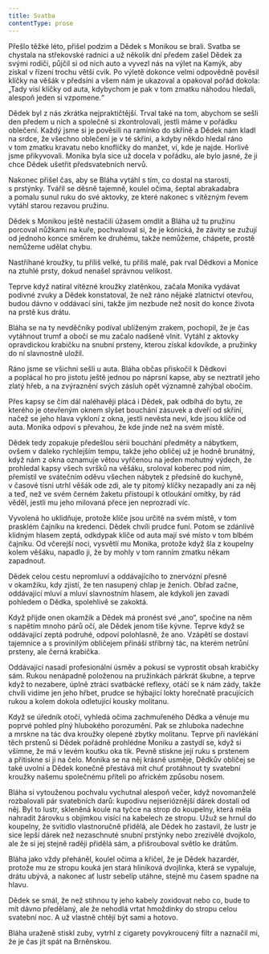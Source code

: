 ```yaml
---
title: Svatba
contentType: prose
---
```


  

Přešlo těžké léto, přišel podzim a Dědek s Monikou se brali. Svatba se chystala na střekovské radnici a už několik dní předem zašel Dědek za svými rodiči, půjčil si od nich auto a vyvezl nás na výlet na Kamýk, aby získal v řízení trochu větší cvik. Po výletě dokonce velmi odpovědně pověsil klíčky na věšák v předsíni a všem nám je ukazoval a opakoval pořád dokola: „Tady visí klíčky od auta, kdybychom je pak v tom zmatku náhodou hledali, alespoň jeden si vzpomene.“

Dědek byl z nás zkrátka nejpraktičtější. Trval také na tom, abychom se sešli den předem u nich a společně si zkontrolovali, jestli máme v pořádku oblečení. Každý jsme si je pověsili na ramínko do skříně a Dědek nám kladl na srdce, že všechno oblečení je v té skříni, a kdyby někdo hledal ráno v tom zmatku kravatu nebo knoflíčky do manžet, ví, kde je najde. Horlivě jsme přikyvovali. Monika byla sice už docela v pořádku, ale bylo jasné, že ji chce Dědek ušetřit předsvatebních nervů.

Nakonec přišel čas, aby se Bláha vytáhl s tím, co dostal na starosti, s prstýnky. Tvářil se děsně tajemně, koulel očima, šeptal abrakadabra a pomalu sunul ruku do své aktovky, ze které nakonec s vítězným řevem vytáhl starou rezavou pružinu.

Dědek s Monikou ještě nestačili úžasem omdlít a Bláha už tu pružinu porcoval nůžkami na kuře, pochvaloval si, že je kónická, že závity se zužují od jednoho konce směrem ke druhému, takže nemůžeme, chápete, prostě nemůžeme udělat chybu.

Nastříhané kroužky, tu příliš velké, tu příliš malé, pak rval Dědkovi a Monice na ztuhlé prsty, dokud nenašel správnou velikost.

Teprve když natíral vítězné kroužky zlatěnkou, začala Monika vydávat podivné zvuky a Dědek konstatoval, že než ráno nějaké zlatnictví otevřou, budou dávno v oddávací síni, takže jim nezbude než nosit do konce života na prstě kus drátu.

Bláha se na ty nevděčníky podíval ublíženým zrakem, pochopil, že je čas vytáhnout trumf a obočí se mu začalo nadšeně vlnit. Vytáhl z aktovky opravdickou krabičku na snubní prsteny, kterou získal kdovíkde, a pružinky do ní slavnostně uložil.

Ráno jsme se všichni sešli u auta. Bláha občas přiskočil k Dědkovi a poplácal ho pro jistotu ještě jednou po náprsní kapse, aby se neztratil jeho zlatý hřeb, a na zvýraznění svých zásluh opět významně zahýbal obočím.

Přes kapsy se čím dál naléhavěji plácá i Dědek, pak odbíhá do bytu, ze kterého je otevřeným oknem slyšet bouchání zásuvek a dveří od skříní, načež se jeho hlava vykloní z okna, jestli nevěsta neví, kde jsou klíče od auta. Monika odpoví s převahou, že kde jinde než na svém místě.

Dědek tedy zopakuje předešlou sérii bouchání předměty a nábytkem, ovšem v daleko rychlejším tempu, takže jeho obličej už je hodně brunátný, když nám z okna oznamuje větou vyřčenou na jeden mohutný výdech, že prohledal kapsy všech svršků na věšáku, sroloval koberec pod ním, přemístil ve svátečním oděvu všechen nábytek z předsíně do kuchyně, v časové tísni utrhl věšák ode zdi, ale ty pitomý klíčky nezapadly ani za něj a teď, než ve svém černém žaketu přistoupí k otloukání omítky, by rád věděl, jestli mu jeho milovaná přece jen neprozradí víc.

Vyvolená ho uklidňuje, protože klíče jsou určitě na svém místě, v tom prasklém čajníku na kredenci. Dědek chvíli prudce funí. Potom se zdánlivě klidným hlasem zeptá, odkdypak klíče od auta mají své místo v tom blbém čajníku. Od včerejší noci, vysvětlí mu Monika, protože když šla z koupelny kolem věšáku, napadlo ji, že by mohly v tom ranním zmatku někam zapadnout.

Dědek celou cestu nepromluví a oddávajícího to znervózní přesně v okamžiku, kdy zjistí, že ten nasupený chlap je ženich. Obřad začne, oddávající mluví a mluví slavnostním hlasem, ale kdykoli jen zavadí pohledem o Dědka, spolehlivě se zakoktá.

Když přijde onen okamžik a Dědek má pronést své „ano“, spočine na něm s napětím mnoho párů očí, ale Dědek jenom tiše kývne. Teprve když se oddávající zeptá podruhé, odpoví polohlasně, že ano. Vzápětí se dostaví tajemnice a s provinilým obličejem přináší stříbrný tác, na kterém netrůní prsteny, ale černá krabička.

Oddávající nasadí profesionální úsměv a pokusí se vyprostit obsah krabičky sám. Rukou nenápadně položenou na pružinkách párkrát škubne, a teprve když to nezabere, úplně ztrácí svatbácké reflexy, otáčí se k nám zády, takže chvíli vidíme jen jeho hřbet, prudce se hýbající lokty horečnatě pracujících rukou a kolem dokola odletující kousky molitanu.

Když se úředník otočí, vyhledá očima zachmuřeného Dědka a věnuje mu poprvé pohled plný hlubokého porozumění. Pak se zhluboka nadechne a mrskne na tác dva kroužky olepené zbytky molitanu. Teprve při navlékání těch prstenů si Dědek pořádně prohlédne Moniku a zastydí se, když si všimne, že má v levém koutku oka tik. Pevně stiskne její ruku s prstenem a přitiskne si ji na čelo. Monika se na něj krásně usměje, Dědkův obličej se také uvolní a Dědek konečně přestává mít chuť protáhnout ty svatební kroužky našemu společnému příteli po africkém způsobu nosem.

Bláha si vytouženou pochvalu vychutnal alespoň večer, když novomanželé rozbalovali pár svatebních darů: kupodivu nejserióz­nější dárek dostali od něj. Byl to lustr, skleněná koule na tyčce na strop do koupelny, která měla nahradit žárovku s objímkou visící na kabelech ze stropu. Užuž se hrnul do koupelny, že svítidlo vlastnoručně přidělá, ale Dědek ho zastavil, že lustr je sice lepší dárek než nezaschnuté snubní prstýnky nebo zrezivělé dvojkolo, ale že si jej stejně raději přidělá sám, a přišrouboval světlo ke drátům.

Bláha jako vždy přeháněl, koulel očima a křičel, že je Dědek hazardér, protože mu ze stropu kouká jen stará hliníková dvojlinka, která se vypaluje, drátu ubývá, a nakonec ať lustr sebelíp utáhne, stejně mu časem spadne na hlavu.

Dědek se smál, že než stihnou ty jeho kabely zoxidovat nebo co, bude to mít dávno předělaný, ale že nehodlá vrtat hmoždinky do stropu celou svatební noc. A už vlastně chtějí být sami a hotovo.

Bláha uraženě stiskl zuby, vytrhl z cigarety povykroucený filtr a naznačil mi, že je čas jít spát na Brněnskou.
